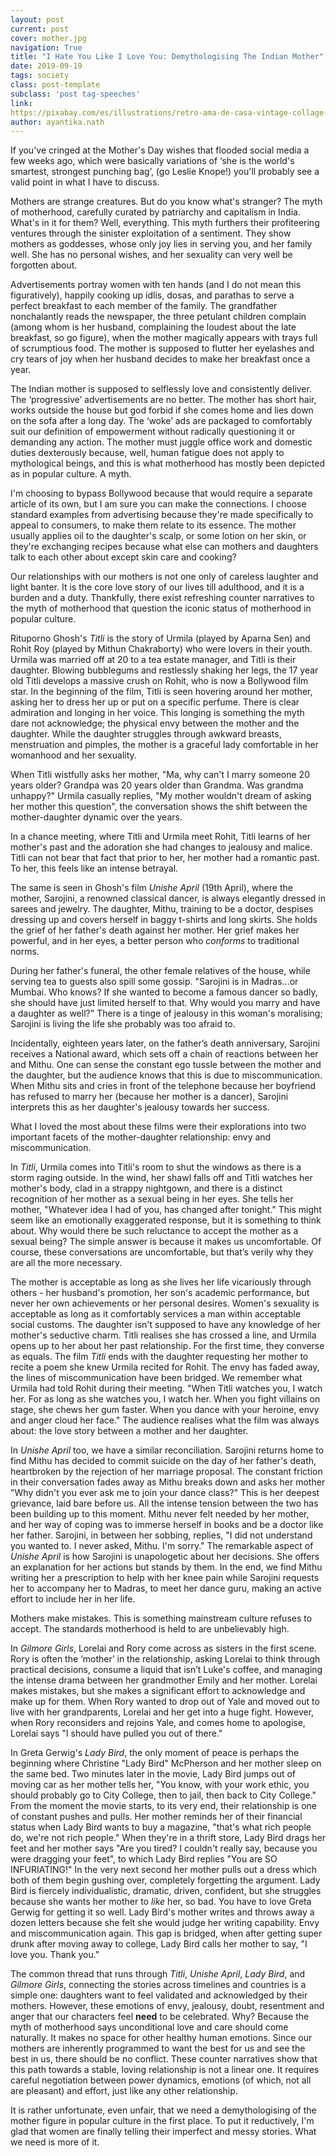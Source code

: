 ```yaml
---
layout: post
current: post
cover: mother.jpg
navigation: True
title: "I Hate You Like I Love You: Demythologising The Indian Mother"
date: 2019-09-19
tags: society
class: post-template
subclass: 'post tag-speeches'
link:
https://pixabay.com/es/illustrations/retro-ama-de-casa-vintage-collage-1254131/
author: ayantika.nath
---
```

If you've cringed at the Mother's Day wishes that flooded social media a few weeks ago, which were basically variations of ‘she is the world's smartest, strongest punching bag’, (go Leslie Knope!) you'll probably see a valid point in what I have to discuss.

Mothers are strange creatures. But do you know what's stranger? The myth of motherhood, carefully curated by patriarchy and capitalism in India. What's in it for them? Well, everything. This myth furthers their profiteering ventures through the sinister exploitation of a sentiment. They show mothers as goddesses, whose only joy lies in serving you, and her family well. She has no personal wishes, and her sexuality can very well be forgotten about.

Advertisements portray women with ten hands (and I do not mean this figuratively), happily cooking up idlis, dosas, and parathas to serve a perfect breakfast to each member of the family. The grandfather nonchalantly reads the newspaper, the three petulant children complain (among whom is her husband, complaining the loudest about the late breakfast, so go figure), when the mother magically appears with trays full of scrumptious food. The mother is supposed to flutter her eyelashes and cry tears of joy when her husband decides to make her breakfast once a year.

The Indian mother is supposed to selflessly love and consistently deliver. The ‘progressive’ advertisements are no better. The mother has short hair, works outside the house but god forbid if she comes home and lies down on the sofa after a long day. The ‘woke’ ads are packaged to comfortably suit our definition of empowerment without radically questioning it or demanding any action. The mother must juggle office work and domestic duties dexterously because, well, human fatigue does not apply to mythological beings, and this is what motherhood has mostly been depicted as in popular culture. A myth.

I'm choosing to bypass Bollywood because that would require a separate article of its own, but I am sure you can make the connections. I choose standard examples from advertising because they're made specifically to appeal to consumers, to make them relate to its essence. The mother usually applies oil to the daughter's scalp, or some lotion on her skin, or they're exchanging recipes because what else can mothers and daughters talk to each other about except skin care and cooking?

Our relationships with our mothers is not one only of careless laughter and light banter. It is the core love story of our lives till adulthood, and it is a burden and a duty. Thankfully, there exist refreshing counter narratives to the myth of motherhood that question the iconic status of motherhood in popular culture.

Rituporno Ghosh's *Titli* is the story of Urmila (played by Aparna Sen) and Rohit Roy (played by Mithun Chakraborty) who were lovers in their youth. Urmila was married off at 20 to a tea estate manager, and Titli is their daughter. Blowing bubblegums and restlessly shaking her legs, the 17 year old Titli develops a massive crush on Rohit, who is now a Bollywood film star. In the beginning of the film, Titli is seen hovering around her mother, asking her to dress her up or put on a specific perfume. There is clear admiration and longing in her voice. This longing is something the myth dare not acknowledge; the physical envy between the mother and the daughter. While the daughter struggles through awkward breasts, menstruation and pimples, the mother is a graceful lady comfortable in her womanhood and her sexuality.

When Titli wistfully asks her mother, "Ma, why can't I marry someone 20 years older? Grandpa was 20 years older than Grandma. Was grandma unhappy?" Urmila casually replies, "My mother wouldn't dream of asking her mother this question", the conversation shows the shift between the mother-daughter dynamic over the years.

In a chance meeting, where Titli and Urmila meet Rohit, Titli learns of her mother's past and the adoration she had changes to jealousy and malice. Titli can not bear that fact that prior to her, her mother had a romantic past. To her, this feels like an intense betrayal.

The same is seen in Ghosh's film *Unishe April* (19th April), where the mother, Sarojini, a renowned classical dancer, is always elegantly dressed in sarees and jewelry. The daughter, Mithu, training to be a doctor, despises dressing up and covers herself in baggy t-shirts and long skirts. She holds the grief of her father's death against her mother. Her grief makes her powerful, and in her eyes, a better person who *conforms* to traditional norms.

During her father's funeral, the other female relatives of the house, while serving tea to guests also spill some gossip. "Sarojini is in Madras...or Mumbai. Who knows? If she wanted to become a famous dancer so badly, she should have just limited herself to that. Why would you marry and have a daughter as well?" There is a tinge of jealousy in this woman's moralising; Sarojini is living the life she probably was too afraid to.

Incidentally, eighteen years later, on the father’s death anniversary, Sarojini receives a National award, which sets off a chain of reactions between her and Mithu. One can sense the constant ego tussle between the mother and the daughter, but the audience knows that this is due to miscommunication. When Mithu sits and cries in front of the telephone because her boyfriend has refused to marry her (because her mother is a dancer), Sarojini interprets this as her daughter's jealousy towards her success.

What I loved the most about these films were their explorations into two important facets of the mother-daughter relationship: envy and miscommunication.

In *Titli*, Urmila comes into Titli's room to shut the windows as there is a storm raging outside. In the wind, her shawl falls off and Titli watches her mother's body, clad in a strappy nightgown, and there is a distinct recognition of her mother as a sexual being in her eyes. She tells her mother, "Whatever idea I had of you, has changed after tonight." This might seem like an emotionally exaggerated response, but it is something to think about. Why would there be such reluctance to accept the mother as a sexual being? The simple answer is because it makes us uncomfortable. Of course, these conversations are uncomfortable, but that’s verily why they are all the more necessary.

The mother is acceptable as long as she lives her life vicariously through others - her husband's promotion, her son's academic performance, but never her own achievements or her personal desires. Women's sexuality is acceptable as long as it comfortably services a man within acceptable social customs. The daughter isn't supposed to have any knowledge of her mother's seductive charm. Titli realises she has crossed a line, and Urmila opens up to her about her past relationship. For the first time, they converse as equals. The film *Titli* ends with the daughter requesting her mother to recite a poem she knew Urmila recited for Rohit. The envy has faded away, the lines of miscommunication have been bridged. We remember what Urmila had told Rohit during their meeting. "When Titli watches you, I watch her. For as long as she watches you, I watch her. When you fight villains on stage, she chews her gum faster. When you dance with your heroine, envy and anger cloud her face." The audience realises what the film was always about: the love story between a mother and her daughter.

In *Unishe April* too, we have a similar reconciliation. Sarojini returns home to find Mithu has decided to commit suicide on the day of her father's death, heartbroken by the rejection of her marriage proposal. The constant friction in their conversation fades away as Mithu breaks down and asks her mother "Why didn't you ever ask me to join your dance class?" This is her deepest grievance, laid bare before us. All the intense tension between the two has been building up to this moment. Mithu never felt needed by her mother, and her way of coping was to immerse herself in books and be a doctor like her father. Sarojini, in between her sobbing, replies, "I did not understand you wanted to. I never asked, Mithu. I'm sorry." The remarkable aspect of *Unishe April* is how Sarojini is unapologetic about her decisions. She offers an explanation for her actions but stands by them. In the end, we find Mithu writing her a prescription to help with her knee pain while Sarojini requests her to accompany her to Madras, to meet her dance guru, making an active effort to include her in her life.

Mothers make mistakes. This is something mainstream culture refuses to accept. The standards motherhood is held to are unbelievably high.

In *Gilmore Girls*, Lorelai and Rory come across as sisters in the first scene. Rory is often the ‘mother’ in the relationship, asking Lorelai to think through practical decisions, consume a liquid that isn’t Luke's coffee, and managing the intense drama between her grandmother Emily and her mother. Lorelai makes mistakes, but she makes a significant effort to acknowledge and make up for them. When Rory wanted to drop out of Yale and moved out to live with her grandparents, Lorelai and her get into a huge fight. However, when Rory reconsiders and rejoins Yale, and comes home to apologise, Lorelai says "I should have pulled you out of there."

In Greta Gerwig's *Lady Bird*, the only moment of peace is perhaps the beginning where Christine "Lady Bird" McPherson and her mother sleep on the same bed. Two minutes later in the movie, Lady Bird jumps out of moving car as her mother tells her, "You know, with your work ethic, you should probably go to City College, then to jail, then back to City College." From the moment the movie starts, to its very end, their relationship is one of constant pushes and pulls. Her mother reminds her of their financial status when Lady Bird wants to buy a magazine, "that's what rich people do, we're not rich people." When they're in a thrift store, Lady Bird drags her feet and her mother says "Are you tired? I couldn't really say, because you were dragging your feet", to which Lady Bird replies "You are SO INFURIATING!" In the very next second her mother pulls out a dress which both of them begin gushing over, completely forgetting the argument. Lady Bird is fiercely individualistic, dramatic, driven, confident, but she struggles because she wants her mother to *like* her, so bad. You have to love Greta Gerwig for getting it so well. Lady Bird's mother writes and throws away a dozen letters because she felt she would judge her writing capability. Envy and miscommunication again. This gap is bridged, when after getting super drunk after moving away to college, Lady Bird calls her mother to say, "I love you. Thank you."

The common thread that runs through *Titli*, *Unishe April*, *Lady Bird*, and *Gilmore Girls*, connecting the stories across timelines and countries is a simple one: daughters want to feel validated and acknowledged by their mothers. However, these emotions of envy, jealousy, doubt, resentment and anger that our characters feel **need** to be celebrated. Why? Because the myth of motherhood says unconditional love and care should come naturally. It makes no space for other healthy human emotions. Since our mothers are inherently programmed to want the best for us and see the best in us, there should be no conflict. These counter narratives show that this path towards a stable, loving relationship is not a linear one. It requires careful negotiation between power dynamics, emotions (of which, not all are pleasant) and effort, just like any other relationship.

It is rather unfortunate, even unfair, that we need a demythologising of the mother figure in popular culture in the first place. To put it reductively, I'm glad that women are finally telling their imperfect and messy stories. What we need is more of it.

